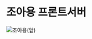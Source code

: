 # 조아용 프론트서버

![조아용(앞)](https://github.com/user-attachments/assets/12281223-0b83-48b7-86f2-c7c621015ca3)

